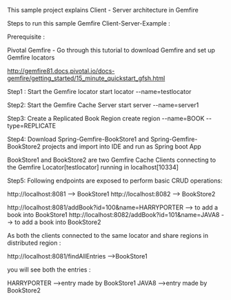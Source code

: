 This sample project explains Client - Server architecture in Gemfire

Steps to run this sample Gemfire Client-Server-Example : 

Prerequisite :

Pivotal Gemfire - Go through this tutorial to download Gemfire and set up Gemfire locators

http://gemfire81.docs.pivotal.io/docs-gemfire/getting_started/15_minute_quickstart_gfsh.html


Step1 : Start the Gemfire locator 
start locator --name=testlocator

Step2: Start the Gemfire Cache Server 
start server --name=server1

Step3: Create a Replicated Book Region 
create region --name=BOOK --type=REPLICATE

Step4: Download Spring-Gemfire-BookStore1 and Spring-Gemfire-BookStore2 projects and import into IDE and run as Spring boot App

BookStore1 and BookStore2 are two Gemfire Cache Clients connecting to the Gemfire Locator[testlocator] running in localhost[10334] 

Step5: Following endpoints are exposed to perform basic CRUD operations:


http://localhost:8081 --> BookStore1
http://localhost:8082 --> BookStore2

http://localhost:8081/addBook?id=100&name=HARRYPORTER --> to add a book into BookStore1
http://localhost:8082/addBook?id=101&name=JAVA8 --> to add a book into BookStore2

As both the clients connected to the same locator and share regions in distributed region  : 

http://localhost:8081/findAllEntries -->BookStore1

you will see both the entries : 

HARRYPORTER -->entry made by BookStore1
JAVA8   -->entry made by BookStore2





